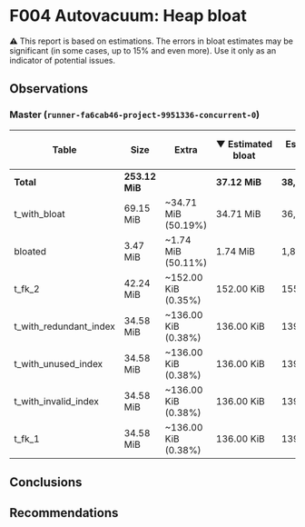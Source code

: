 # F004 Autovacuum: Heap bloat #
:warning: This report is based on estimations. The errors in bloat estimates may be significant (in some cases, up to 15% and even more). Use it only as an indicator of potential issues.

## Observations ##


### Master (`runner-fa6cab46-project-9951336-concurrent-0`) ###

 Table | Size | Extra | &#9660;&nbsp;Estimated bloat | Est. bloat, bytes | Est. bloat ratio,% | Live | Last vacuum | Fillfactor
-------|------|-------|------------------------------|------------------|--------------------|------|-------------|------------
**Total** | **253.12 MiB** ||**37.12 MiB** |**38,920,192** ||||
t_with_bloat |69.15 MiB |~34.71 MiB (50.19%)|34.71 MiB |36,388,864 |50.19 |~34.44 MiB | 2019-02-12 13:41:22  |100
bloated |3.47 MiB |~1.74 MiB (50.11%)|1.74 MiB |1,818,624 |50.11 |~1.73 MiB | 2019-02-12 13:41:21  |100
t_fk_2 |42.24 MiB |~152.00 KiB (0.35%)|152.00 KiB |155,648 |0.35 |~42.09 MiB | 2019-02-12 13:41:21  |100
t_with_redundant_index |34.58 MiB |~136.00 KiB (0.38%)|136.00 KiB |139,264 |0.38 |~34.44 MiB | 2019-02-12 13:41:21  |100
t_with_unused_index |34.58 MiB |~136.00 KiB (0.38%)|136.00 KiB |139,264 |0.38 |~34.44 MiB | 2019-02-12 13:41:21  |100
t_with_invalid_index |34.58 MiB |~136.00 KiB (0.38%)|136.00 KiB |139,264 |0.38 |~34.44 MiB | 2019-02-12 13:41:21  |100
t_fk_1 |34.58 MiB |~136.00 KiB (0.38%)|136.00 KiB |139,264 |0.38 |~34.44 MiB | 2019-02-12 13:41:21  |100
 

## Conclusions ##


## Recommendations ##

